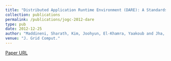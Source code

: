 ```yaml
---
title: "Distributed Application Runtime Environment (DARE): A Standards-based Middleware Framework for Science-Gateways"
collection: publications
permalink: /publications/jogc-2012-dare
type: pub
date: 2012-12-25
author: "Maddineni, Sharath, Kim, Joohyun, El-Khamra, Yaakoub and Jha, Shantenu"
venue: "J. Grid Comput."
---
```

[Paper URL](http://dx.doi.org/10.1007/s10723-012-9244-1)
